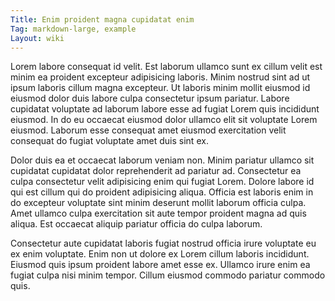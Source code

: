 ```yaml
---
Title: Enim proident magna cupidatat enim
Tag: markdown-large, example
Layout: wiki
---
```

Lorem labore consequat id velit. Est laborum ullamco sunt ex cillum velit est minim ea proident excepteur adipisicing laboris. Minim nostrud sint ad ut ipsum laboris cillum magna excepteur. Ut laboris minim mollit eiusmod id eiusmod dolor duis labore culpa consectetur ipsum pariatur. Labore cupidatat voluptate ad laborum labore esse ad fugiat Lorem quis incididunt eiusmod. In do eu occaecat eiusmod dolor ullamco elit sit voluptate Lorem eiusmod. Laborum esse consequat amet eiusmod exercitation velit consequat do fugiat voluptate amet duis sint ex.

Dolor duis ea et occaecat laborum veniam non. Minim pariatur ullamco sit cupidatat cupidatat dolor reprehenderit ad pariatur ad. Consectetur ea culpa consectetur velit adipisicing enim qui fugiat Lorem. Dolore labore id qui est cillum qui do proident adipisicing aliqua. Officia est laboris enim in do excepteur voluptate sint minim deserunt mollit laborum officia culpa. Amet ullamco culpa exercitation sit aute tempor proident magna ad quis aliqua. Est occaecat aliquip pariatur officia do culpa laborum.

Consectetur aute cupidatat laboris fugiat nostrud officia irure voluptate eu ex enim voluptate. Enim non ut dolore ex Lorem cillum laboris incididunt. Eiusmod quis ipsum proident labore amet esse ex. Ullamco irure enim ea fugiat culpa nisi minim tempor. Cillum eiusmod commodo pariatur commodo quis.